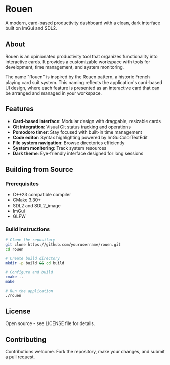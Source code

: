 # Rouen

A modern, card-based productivity dashboard with a clean, dark interface built on ImGui and SDL2.

## About

Rouen is an opinionated productivity tool that organizes functionality into interactive cards. It provides a customizable workspace with tools for development, time management, and system monitoring.

The name "Rouen" is inspired by the Rouen pattern, a historic French playing card suit system. This naming reflects the application's card-based UI design, where each feature is presented as an interactive card that can be arranged and managed in your workspace.

## Features

- **Card-based interface**: Modular design with draggable, resizable cards
- **Git integration**: Visual Git status tracking and operations
- **Pomodoro timer**: Stay focused with built-in time management
- **Code editor**: Syntax highlighting powered by ImGuiColorTextEdit
- **File system navigation**: Browse directories efficiently
- **System monitoring**: Track system resources
- **Dark theme**: Eye-friendly interface designed for long sessions

## Building from Source

### Prerequisites

- C++23 compatible compiler
- CMake 3.30+
- SDL2 and SDL2_image
- ImGui
- GLFW

### Build Instructions

```bash
# Clone the repository
git clone https://github.com/yourusername/rouen.git
cd rouen

# Create build directory
mkdir -p build && cd build

# Configure and build
cmake ..
make

# Run the application
./rouen
```

## License

Open source - see LICENSE file for details.

## Contributing

Contributions welcome. Fork the repository, make your changes, and submit a pull request.